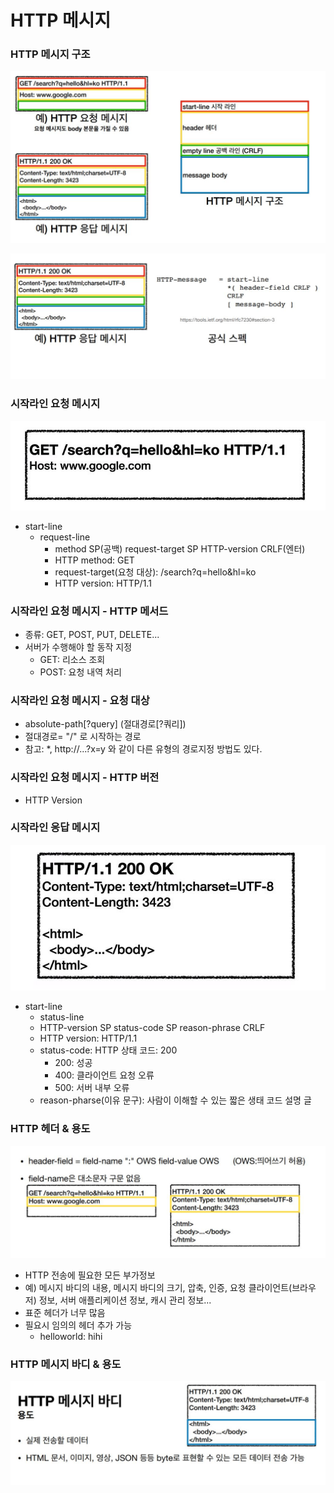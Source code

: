 
# HTTP 메시지

### HTTP 메시지 구조 

![26.JPG](%EC%9D%B4%EB%AF%B8%EC%A7%80%2F26.JPG)

![27.JPG](%EC%9D%B4%EB%AF%B8%EC%A7%80%2F27.JPG)

### 시작라인 요청 메시지 

![28.JPG](%EC%9D%B4%EB%AF%B8%EC%A7%80%2F28.JPG)

- start-line
  - request-line
    - method SP(공백) request-target SP HTTP-version CRLF(엔터)
    - HTTP method: GET
    - request-target(요청 대상): /search?q=hello&hl=ko
    - HTTP version: HTTP/1.1

### 시작라인  요청 메시지 - HTTP 메서드
- 종류: GET, POST, PUT, DELETE...
- 서버가 수행해야 할 동작 지정
  - GET: 리소스 조회
  - POST: 요청 내역 처리

### 시작라인  요청 메시지 - 요청 대상 
- absolute-path[?query] (절대경로[?쿼리])
- 절대경로= "/" 로 시작하는 경로
- 참고: *, http://...?x=y 와 같이 다른 유형의 경로지정 방법도 있다.

### 시작라인  요청 메시지 - HTTP 버전
- HTTP Version

### 시작라인 응답 메시지 

![29.JPG](%EC%9D%B4%EB%AF%B8%EC%A7%80%2F29.JPG)

- start-line
  - status-line
  - HTTP-version SP status-code SP reason-phrase CRLF
  - HTTP version: HTTP/1.1
  - status-code: HTTP 상태 코드: 200 
    - 200: 성공
    - 400: 클라이언트 요청 오류
    - 500: 서버 내부 오류 
  - reason-pharse(이유 문구): 사람이 이해할 수 있는 짧은 생태 코드 설명 글

### HTTP 헤더 & 용도

![30.JPG](%EC%9D%B4%EB%AF%B8%EC%A7%80%2F30.JPG)

- HTTP 전송에 필요한 모든 부가정보 
- 예) 메시지 바디의 내용, 메시지 바디의 크기, 압축, 인증, 요청 클라이언트(브라우저) 정보,
  서버 애플리케이션 정보, 캐시 관리 정보...
- 표준 헤더가 너무 많음
- 필요시 임의의 헤더 추가 가능
  - helloworld: hihi

### HTTP 메시지 바디 & 용도

![31.JPG](%EC%9D%B4%EB%AF%B8%EC%A7%80%2F31.JPG)